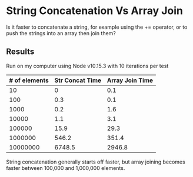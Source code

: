 # String Concatenation Vs Array Join

Is it faster to concatenate a string, for example using the += operator, or to push the strings into an array then join them?

## Results
Run on my computer using Node v10.15.3 with 10 iterations per test

| # of elements | Str Concat Time | Array Join Time |
| --- | --- | --- |
| 10 | 0 | 0.1 |
| 100 | 0.3 | 0.1 |
| 1000 | 0.2 | 1.6 |
| 10000 | 1.1 | 3.1 |
| 100000 | 15.9 | 29.3 |
| 1000000 | 546.2 | 351.4 |
| 10000000 | 6748.5 | 2946.8 |

String concatenation generally starts off faster, but array joining becomes faster between 100,000 and 1,000,000 elements.
